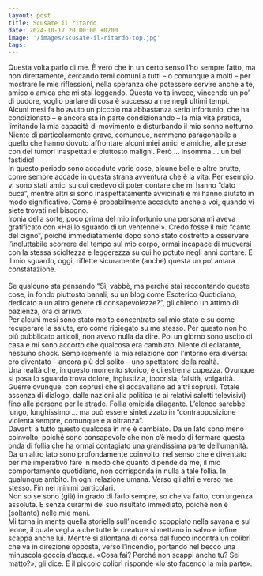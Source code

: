 ```yaml
---
layout: post
title: Scusate il ritardo
date: 2024-10-17 20:00:00 +0200
image: '/images/scusate-il-ritardo-top.jpg'
tags:
---
```


Questa volta parlo di me. È vero che in un certo senso l’ho sempre fatto, ma non direttamente, cercando temi comuni a tutti – o comunque a molti – per mostrare le mie riflessioni, nella speranza che potessero servire anche a te, amico o amica che mi stai leggendo. Questa volta invece, vincendo un po’ di pudore, voglio parlare di cosa è successo a me negli ultimi tempi. <br/> 
Alcuni mesi fa ho avuto un piccolo ma abbastanza serio infortunio, che ha condizionato – e ancora sta in parte condizionando – la mia vita pratica, limitando la mia capacità di movimento e disturbando il mio sonno notturno. Niente di particolarmente grave, comunque, nemmeno paragonabile a quello che hanno dovuto affrontare alcuni miei amici e amiche, alle prese con dei tumori inaspettati e piuttosto maligni. Però … insomma … un bel fastidio! <br/> 
In questo periodo sono accadute varie cose, alcune belle e altre brutte, come sempre accade in questa strana avventura che è la vita. Per esempio, vi sono stati amici su cui credevo di poter contare che mi hanno “dato buca”, mentre altri si sono inaspettatamente avvicinati e mi hanno aiutato in modo significativo. Come è probabilmente accaduto anche a voi, quando vi siete trovati nel bisogno. <br/> 
Ironia della sorte, poco prima del mio infortunio una persona mi aveva gratificato con «Hai lo sguardo di un ventenne!». Credo fosse il mio “canto del cigno”, poiché immediatamente dopo sono stato costretto a osservare l’ineluttabile scorrere del tempo sul mio corpo, ormai incapace di muoversi con la stessa scioltezza e leggerezza su cui ho potuto negli anni contare. E il mio sguardo, oggi, riflette sicuramente (anche) questa un po’ amara constatazione. <br/> 
 <br/> 
Se qualcuno sta pensando “Sì, vabbè, ma perché stai raccontando queste cose, in fondo piuttosto banali, su un blog come Esoterico Quotidiano, dedicato a un altro genere di consapevolezze?”, gli chiedo un attimo di pazienza, ora ci arrivo.  <br/> 
Per alcuni mesi sono stato molto concentrato sul mio stato e su come recuperare la salute, ero come ripiegato su me stesso. Per questo non ho più pubblicato articoli, non avevo nulla da dire. Poi un giorno sono uscito di casa e mi sono accorto che qualcosa era cambiato. Niente di eclatante, nessuno shock. Semplicemente la mia relazione con l’intorno era diversa: ero diventato – ancora più del solito – uno spettatore della realtà.  <br/> 
Una realtà che, in questo momento storico, è di estrema cupezza. Ovunque si posa lo sguardo trova dolore, ingiustizia, ipocrisia, falsità, volgarità. Guerre ovunque, con soprusi che si accavallano ad altri soprusi. Totale assenza di dialogo, dalle nazioni alla politica (e ai relativi salotti televisivi) fino alle persone per le strade. Follia omicida dilagante. L’elenco sarebbe lungo, lunghissimo … ma può essere sintetizzato in “contrapposizione violenta sempre, comunque e a oltranza”. <br/> 
Davanti a tutto questo qualcosa in me è cambiato. Da un lato sono meno coinvolto, poiché sono consapevole che non c’è modo di fermare questa onda di follia che ha ormai contagiato una grandissima parte dell’umanità. Da un altro lato sono profondamente coinvolto, nel senso che è diventato per me imperativo fare in modo che quanto dipende da me, il mio comportamento quotidiano, non corrisponda in nulla a tale follia. In qualunque ambito. In ogni relazione umana. Verso gli altri e verso me stesso. Fin nei minimi particolari. <br/> 
Non so se sono (già) in grado di farlo sempre, so che va fatto, con urgenza assoluta. E senza curarmi del suo risultato immediato, poiché non è (soltanto) nelle mie mani.  <br/> 
Mi torna in mente quella storiella sull’incendio scoppiato nella savana e sul leone, il quale veglia a che tutte le creature si mettano in salvo e infine scappa anche lui. Mentre si allontana di corsa dal fuoco incontra un colibrì che va in direzione opposta, verso l’incendio, portando nel becco una minuscola goccia d’acqua. «Cosa fai? Perché non scappi anche tu? Sei matto?», gli dice. E il piccolo colibrì risponde «Io sto facendo la mia parte». <br/> 

